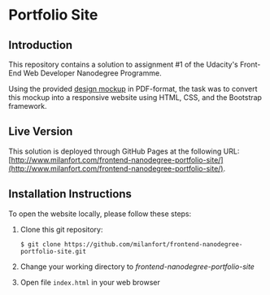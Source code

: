 # Portfolio Site


## Introduction

This repository contains a solution to assignment #1 of the Udacity's Front-End Web Developer Nanodegree Programme.

Using the provided
[design mockup](https://github.com/milanfort/frontend-nanodegree-portfolio-site/raw/master/doc/design-mockup-portfolio.pdf)
in PDF-format, the task was to convert this mockup into a responsive website using HTML, CSS, and the Bootstrap framework.


## Live Version

This solution is deployed through GitHub Pages at the following URL:
[http://www.milanfort.com/frontend-nanodegree-portfolio-site/](http://www.milanfort.com/frontend-nanodegree-portfolio-site/).


## Installation Instructions

To open the website locally, please follow these steps:

1. Clone this git repository:
    ```
    $ git clone https://github.com/milanfort/frontend-nanodegree-portfolio-site.git
    ```

2. Change your working directory to _frontend-nanodegree-portfolio-site_

3. Open file `index.html` in your web browser
